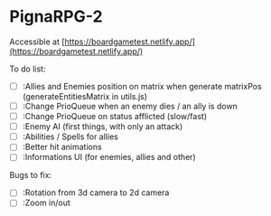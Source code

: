 # PignaRPG-2
Accessible at [https://boardgametest.netlify.app/](https://boardgametest.netlify.app/)

To do list:

- [ ] :Allies and Enemies position on matrix when generate matrixPos (generateEntitiesMatrix in utils.js)
- [ ] :Change PrioQueue when an enemy dies / an ally is down
- [ ] :Change PrioQueue on status afflicted (slow/fast)
- [ ] :Enemy AI (first things, with only an attack)
- [ ] :Abilities / Spells for allies
- [ ] :Better hit animations
- [ ] :Informations UI (for enemies, allies and other)

Bugs to fix:

- [ ] :Rotation from 3d camera to 2d camera
- [ ] :Zoom in/out